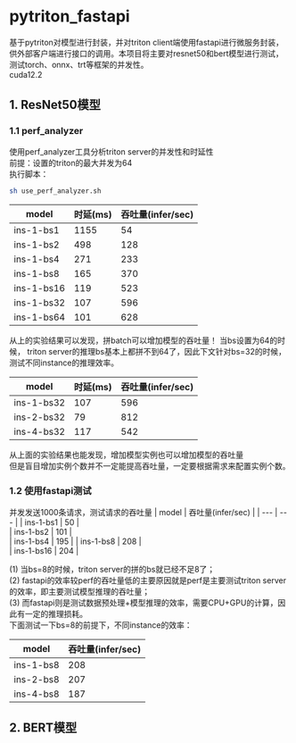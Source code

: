 # pytriton_fastapi
基于pytriton对模型进行封装，并对triton client端使用fastapi进行微服务封装，供外部客户端进行接口的调用。本项目将主要对resnet50和bert模型进行测试，测试torch、onnx、trt等框架的并发性。  
cuda12.2   

## 1. ResNet50模型
### 1.1 perf_analyzer 
使用perf_analyzer工具分析triton server的并发性和时延性  
前提：设置的triton的最大并发为64  
执行脚本：
```bash
sh use_perf_analyzer.sh
```
| model | 时延(ms) | 吞吐量(infer/sec) | 
| --- | --- | ---| 
| ins-1-bs1 | 1155 | 54 |  
| ins-1-bs2 | 498 | 128 |  
| ins-1-bs4| 271 |  233 |  
| ins-1-bs8 | 165 |  370 |  
| ins-1-bs16 | 119 | 523 |  
| ins-1-bs32 | 107 | 596 |   
| ins-1-bs64 | 101 | 628 |  

从上的实验结果可以发现，拼batch可以增加模型的吞吐量！ 
当bs设置为64的时候， triton server的推理bs基本上都拼不到64了，因此下文针对bs=32的时候，测试不同instance的推理效率。  

| model | 时延(ms) | 吞吐量(infer/sec) | 
| --- | --- | ---| 
| ins-1-bs32 | 107| 596 |
| ins-2-bs32 | 79| 812 | 
| ins-4-bs32 | 117 | 542 | 
  
从上面的实验结果也能发现，增加模型实例也可以增加模型的吞吐量  
但是盲目增加实例个数并不一定能提高吞吐量，一定要根据需求来配置实例个数。  
### 1.2 使用fastapi测试
并发发送1000条请求，测试请求的吞吐量
| model | 吞吐量(infer/sec) | 
| --- | --- | 
| ins-1-bs1 | 50 |  
| ins-1-bs2 | 101 |  
| ins-1-bs4 | 195 | 
| ins-1-bs8 | 208 |     
| ins-1-bs16 | 204 |   

(1) 当bs=8的时候，triton server的拼的bs就已经不足8了；  
(2) fastapi的效率较perf的吞吐量低的主要原因就是perf是主要测试triton server的效率，即主要测试模型推理的吞吐量；  
(3) 而fastapi则是测试数据预处理+模型推理的效率，需要CPU+GPU的计算，因此有一定的推理损耗。  
下面测试一下bs=8的前提下，不同instance的效率：  

| model | 吞吐量(infer/sec) | 
| --- | --- | 
| ins-1-bs8 | 208 |  
| ins-2-bs8 | 207 |  
| ins-4-bs8 | 187 |  

## 2. BERT模型
